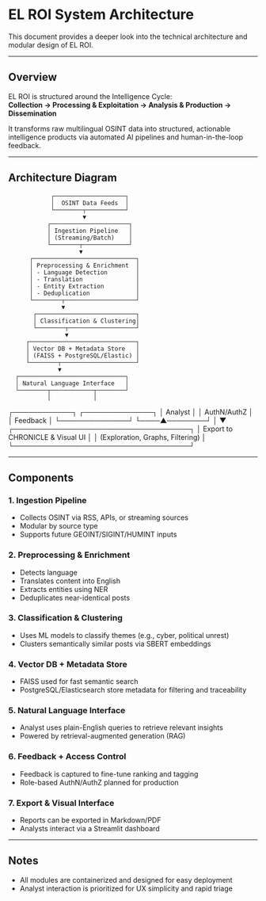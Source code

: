 # EL ROI System Architecture

This document provides a deeper look into the technical architecture and modular design of EL ROI.

---

## Overview

EL ROI is structured around the Intelligence Cycle:  
**Collection → Processing & Exploitation → Analysis & Production → Dissemination**

It transforms raw multilingual OSINT data into structured, actionable intelligence products via automated AI pipelines and human-in-the-loop feedback.

---

## Architecture Diagram

                ┌────────────────────┐
                │  OSINT Data Feeds  │
                └────────┬───────────┘
                         ▼
               ┌──────────────────────┐
               │ Ingestion Pipeline   │
               │ (Streaming/Batch)    │
               └────────┬─────────────┘
                        ▼
          ┌─────────────────────────────┐
          │ Preprocessing & Enrichment  │
          │ - Language Detection        │
          │ - Translation               │
          │ - Entity Extraction         │
          │ - Deduplication             │
          └────────┬────────────────────┘
                   ▼
           ┌────────────────────────────┐
           │ Classification & Clustering│
           └────────┬───────────────────┘
                    ▼
         ┌──────────────────────────────┐
         │ Vector DB + Metadata Store   │
         │ (FAISS + PostgreSQL/Elastic) │
         └────────┬─────────────────────┘
                  ▼
      ┌──────────────────────────────┐
      │ Natural Language Interface   │
      └────────┬────────────┬────────┘
               │            │
   ┌────────────┐   ┌──────────────┐
   │ Analyst     │   │ AuthN/AuthZ │
   │ Feedback    │   └──────────────┘
   └────▲────────┘
        │
        ▼
 ┌────────────────────────────────────┐
 │ Export to CHRONICLE & Visual UI    │
 │ (Exploration, Graphs, Filtering)   │
 └────────────────────────────────────┘

---

## Components

### 1. **Ingestion Pipeline**
- Collects OSINT via RSS, APIs, or streaming sources
- Modular by source type
- Supports future GEOINT/SIGINT/HUMINT inputs

### 2. **Preprocessing & Enrichment**
- Detects language
- Translates content into English
- Extracts entities using NER
- Deduplicates near-identical posts

### 3. **Classification & Clustering**
- Uses ML models to classify themes (e.g., cyber, political unrest)
- Clusters semantically similar posts via SBERT embeddings

### 4. **Vector DB + Metadata Store**
- FAISS used for fast semantic search
- PostgreSQL/Elasticsearch store metadata for filtering and traceability

### 5. **Natural Language Interface**
- Analyst uses plain-English queries to retrieve relevant insights
- Powered by retrieval-augmented generation (RAG)

### 6. **Feedback + Access Control**
- Feedback is captured to fine-tune ranking and tagging
- Role-based AuthN/AuthZ planned for production

### 7. **Export & Visual Interface**
- Reports can be exported in Markdown/PDF
- Analysts interact via a Streamlit dashboard

---

## Notes

- All modules are containerized and designed for easy deployment
- Analyst interaction is prioritized for UX simplicity and rapid triage
